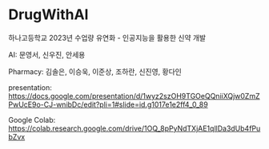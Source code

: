 # DrugWithAI

하나고등학교 2023년 수업량 유연화 - 인공지능을 활용한 신약 개발

AI: 문영서, 신우진, 안세용

Pharmacy: 김솔은, 이승욱, 이준상, 조하란, 신진영, 황다인


presentation: https://docs.google.com/presentation/d/1wyz2szOH9TGOeQQniiXQjw0ZmZPwUcE9o-CJ-wnibDc/edit?pli=1#slide=id.g1017e1e2ff4_0_89

Google Colab: https://colab.research.google.com/drive/1OQ_8pPyNdTXjAE1qllDa3dUb4fPubZvx
